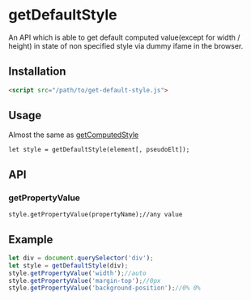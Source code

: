 # getDefaultStyle

An API which is able to get default computed value(except for width / height) in state of non specified style via dummy ifame in the browser.

## Installation

```html
<script src="/path/to/get-default-style.js">
```

## Usage

Almost the same as [getComputedStyle](https://developer.mozilla.org/en/docs/Web/API/Window/getComputedStyle)

```
let style = getDefaultStyle(element[, pseudoElt]);
```

## API

### getPropertyValue
```
style.getPropertyValue(propertyName);//any value
```

## Example

```js
let div = document.querySelector('div');
let style = getDefaultStyle(div);
style.getPropertyValue('width');//auto
style.getPropertyValue('margin-top');//0px
style.getPropertyValue('background-position');//0% 0%
```
